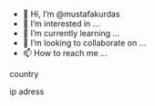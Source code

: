 - 👋 Hi, I’m @mustafakurdas
- 👀 I’m interested in ...
- 🌱 I’m currently learning ...
- 💞️ I’m looking to collaborate on ...
- 📫 How to reach me ...

<!---
mustafakurdas/mustafakurdas is a ✨ special ✨ repository because its `README.md` (this file) appears on your GitHub profile.
You can click the Preview link to take a look at your changes.
---> country
ip adress 

